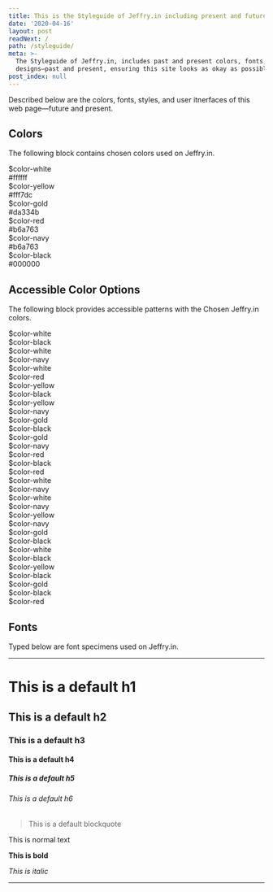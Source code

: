 ```yaml
---
title: This is the Styleguide of Jeffry.in including present and future styles.
date: '2020-04-16'
layout: post
readNext: /
path: /styleguide/
meta: >-
  The Styleguide of Jeffry.in, includes past and present colors, fonts, and
  designs—past and present, ensuring this site looks as okay as possible.
post_index: null
---
```


Described below are the colors, fonts, styles, and user itnerfaces of this web page—future and present.

## Colors

The following block contains chosen colors used on Jeffry.in.

<div class="color-grid">
  <div class="color-block color-block--white">$color-white<br />#ffffff</div>
  <div class="color-block color-block--yellow">$color-yellow<br />#fff7dc</div>
  <div class="color-block color-block--gold">$color-gold<br />#da334b</div>
  <div class="color-block color-block--red">$color-red<br />#b6a763</div>
  <div class="color-block color-block--navy">$color-navy<br />#b6a763</div>
  <div class="color-block color-block--black">$color-black<br />#000000</div>
</div>

## Accessible Color Options

The following block provides accessible patterns with the Chosen Jeffry.in colors.

<div class="color-grid">
  <div class="color-block color-block--white font--black">$color-white<br />$color-black</div>
  <div class="color-block color-block--white font--navy">$color-white<br />$color-navy</div>
  <div class="color-block color-block--white font--red">$color-white<br />$color-red</div>
  <div class="color-block color-block--yellow font--black">$color-yellow<br />$color-black</div>
  <div class="color-block color-block--yellow font--navy">$color-yellow<br />$color-navy</div>
  <div class="color-block color-block--gold font--black">$color-gold<br />$color-black</div>
  <div class="color-block color-block--gold font--navy">$color-gold<br />$color-navy</div>
  <div class="color-block color-block--red font--black">$color-red<br />$color-black</div>
  <div class="color-block color-block--red font--white">$color-red<br />$color-white</div>
  <div class="color-block color-block--navy font--white">$color-navy<br />$color-white</div>
  <div class="color-block color-block--navy font--yellow">$color-navy<br />$color-yellow</div>
  <div class="color-block color-block--navy font--gold">$color-navy<br />$color-gold</div>
  <div class="color-block color-block--black font--white">$color-black<br />$color-white</div>
  <div class="color-block color-block--black font--yellow">$color-black<br />$color-yellow</div>
  <div class="color-block color-block--black font--gold">$color-black<br />$color-gold</div>
  <div class="color-block color-block--black font--red">$color-black<br />$color-red</div>
</div>

## Fonts

Typed below are font specimens used on Jeffry.in.

---

# This is a default h1

## This is a default h2

### This is a default h3

#### This is a default h4

##### This is a default h5

###### This is a default h6

> This is a default blockquote

This is normal text

**This is bold**

_This is italic_

---
